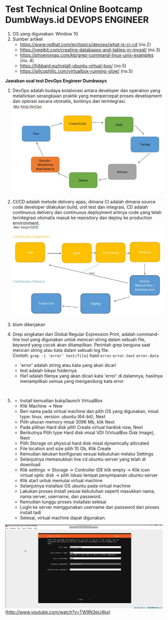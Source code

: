 # Test Technical Online Bootcamp DumbWays.id DEVOPS ENGINEER
1. OS yang digunakan: Window 10
2. Sumber artikel
   - https://www.redhat.com/en/topics/devops/what-is-ci-cd (no.2)
   - https://vegibit.com/creating-databases-and-tables-in-mysql/ (no.3)
   - https://phoenixnap.com/kb/grep-command-linux-unix-examples (no. 4)
   - https://hibbard.eu/install-ubuntu-virtual-box/ (no.5)
   - https://silicophilic.com/virtualbox-running-slow/ (no.5)


**Jawaban soal test DevOps Engineer Dumbways**
1. DevOps adalah budaya kolaborasi antara developer dan operation yang melahirkan serangkaian praktik yang mempercepat proses development dan operasi secara otomatis, kontinyu dan terintegrasi.
![01.jpg](images/01.jpg)

2. CI/CD adalah metode delivery apps, dimana CI adalah dimana source code developer dilakukan build, unit test dan integrasi, CD adalah continuous delivery dan continuous deployment artinya code yang telah terintegrasi otomatis masuk ke repository dan deploy ke production environment.\
![02.jpg](images/02.jpg)

3. blum dikerjakan


4. Grep singkatan dari Global Regular Expression Print, adalah command-line tool yang digunakan untuk mencari string dalam sebuah file, keyword yang cocok akan ditampilkan. Perintah grep berguna saat mencari string atau kata dalam sebuah log file.\
Contoh:
  `grep -i 'error' test/file1`
  hasil `error`
  `error.text`
  `error.data` 
    - 'error' adalah string atau kata yang akan dicari
    - test adalah lokasi foldernya
    - file1 adalah filenya yang akan dicari kata 'error' di dalamnya, hasilnya menampilkan semua yang mengandung kata error
    
  <br  />

5. - Install kemudian buka/launch VirtualBox
   - Klik Machine -> New
   - Beri nama pada virtual machine dan pilih OS yang digunakan, misal type: linux, version: ubuntu (64-bit), Next
   - Pilih ukuran memory misal 3096 Mb, klik Next
   - Pada pilihan Hard disk pilih Create virtual hardisk now, Next
   - Berikutnya Pilih type Hard disk misal VDI (VirtualBox Disk Image), Next
   - Pilih Storage on physical hard disk misal dynamically allocated
   - File location and size pilih 10 Gb, Klik Create
   - Kemudian lakukan konfigurasi sesuai kebutuhan melalui Settings
   - Selanjutnya memasukkan live cd ubuntu-server yang telah di download
   - Klik settings -> Storage -> Controller IDE klik empty -> Klik icon virtual optic disk -> pilih lokasi tempat penyimpanan ubuntu-server
   - Klik start untuk memulai virtual machine
   - Selanjutnya installasi OS ubuntu pada virtual machine 
   - Lakukan proses install sesuai kebutuhan seperti masukkan nama, nama server, username, dan password.
   - Kemudian tunggu proses installasi selesai
   - Login ke server menggunakan username dan password dari proses install tadi
   - Selesai, virtual machine dapat digunakan.
   
![05-video](images/05.jpg)(http://www.youtube.com/watch?v=TW9N3elJ4ks)
